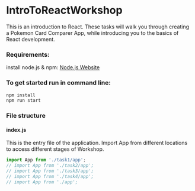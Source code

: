 # IntroToReactWorkshop

This is an introduction to React. These tasks will walk you through creating a Pokemon Card Comparer App, while introducing you to the basics of React development.

### Requirements:
install node.js & npm:
[Node.js Website](https://nodejs.org/en/)


### To get started run in command line:
```javascript
npm install
npm run start
```

### File structure
#### index.js
This is the entry file of the application. Import App from different locations to access different stages of Workshop. 
```javascript
import App from './task1/app';
// import App from './task2/app';
// import App from './task3/app';
// import App from './task4/app';
// import App from './app';
```
